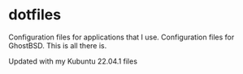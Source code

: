 # dotfiles
Configuration files for applications that I use.
Configuration files for GhostBSD.
This is all there is.

Updated with my Kubuntu 22.04.1 files
